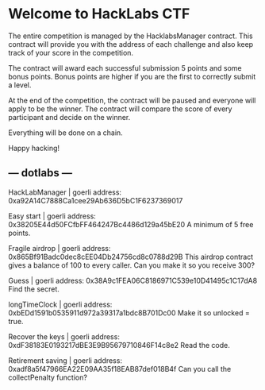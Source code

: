 
# Welcome to HackLabs CTF 

The entire competition is managed by the HacklabsManager contract. This contract will provide you with the address of each challenge and also keep track of your score in the competition.

The contract will award each successful submission 5 points and some bonus points. Bonus points are higher if you are the first to correctly submit a level.

At the end of the competition, the contract will be paused and everyone will apply to be the winner. The contract will compare the score of every participant and decide on the winner.

Everything will be done on a chain.

Happy hacking!  

## — dotlabs —  

HackLabManager | goerli address: 0xa92A14C7888Ca1cee29Ab636D5bC1F6237369017

Easy start | goerli address: 0x38205E44d50FCfbFF464247Bc4486d129a45bE20 
A minimum of 5 free points.

Fragile airdrop | goerli address: 0x865Bf91Badc0dec8cEE04Db24756cd8c0788d29B
This airdrop contract gives a balance of 100 to every caller. Can you make it so you receive 300?

Guess | goerli address: 0x38A9c1FEA06C8186971C539e10D41495c1C17dA8
Find the secret.

longTimeClock | goerli address: 0xbEDd1591b0535911d972a39317a1bdc8B701Dc00
Make it so unlocked = true.

Recover the keys | goerli address: 0xdF38183E0193217dBE3E9B95679710846F14c8e2
Read the code.

Retirement saving | goerli address: 0xadf8a5f47966EA22E09AA35f18EAB87def018B4f
Can you call the collectPenalty function?
